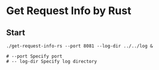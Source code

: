 # Get Request Info by Rust

## Start

```
./get-request-info-rs --port 8081 --log-dir ../../log &

# --port Specify port
# -- log-dir Specify log directory
```